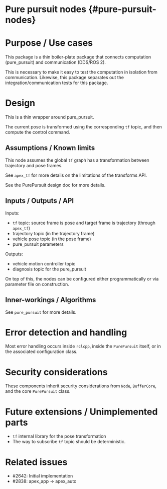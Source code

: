 Pure pursuit nodes {#pure-pursuit-nodes}
=======================


# Purpose / Use cases

This package is a thin boiler-plate package that connects computation (pure_pursuit) and
communication (DDS/ROS 2).

This is necessary to make it easy to test the computation in isolation from communication.
Likewise, this package separates out the integration/communication tests for this package.


# Design

This is a thin wrapper around pure_pursuit.

The current pose is transformed using the corresponding `tf` topic, and then compute the control command.


## Assumptions / Known limits

This node assumes the global `tf` graph has a transformation between trajectory and pose frames.

See `apex_tf` for more details on the limitations of the transforms API.

See the
PurePursuit
design doc for more details.


## Inputs / Outputs / API

Inputs:
- `tf` topic: source frame is pose and target frame is trajectory (through `apex_tf`)
- trajectory topic (in the trajectory frame)
- vehicle pose topic (in the pose frame)
- pure_pursuit parameters

Outputs:
- vehicle motion controller topic
- diagnosis topic for the pure_pursuit

On top of this, the nodes can be configured either programmatically or via parameter file
on construction.

## Inner-workings / Algorithms

See `pure_pursuit` for more details.

# Error detection and handling

Most error handling occurs inside `rclcpp`, inside the `PurePursuit`
itself, or in the associated configuration class.

# Security considerations

These components inherit security considerations from `Node`, `BufferCore`, and
the core `PurePursuit` class.


# Future extensions / Unimplemented parts

- `tf` internal library for the pose transformation
- The way to subscribe `tf` topic should be deterministic.

# Related issues

- #2642: Initial implementation
- #2838: apex_app -> apex_auto
